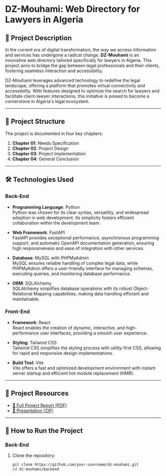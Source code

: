 # DZ-Mouhami: Web Directory for Lawyers in Algeria

## 🌟 Project Description

In the current era of digital transformation, the way we access information and services has undergone a radical change. **DZ-Mouhami** is an innovative web directory tailored specifically for lawyers in Algeria. This project aims to bridge the gap between legal professionals and their clients, fostering seamless interaction and accessibility.

DZ-Mouhami leverages advanced technology to redefine the legal landscape, offering a platform that promotes virtual connectivity and accessibility. With features designed to optimize the search for lawyers and facilitate client-lawyer interactions, this initiative is poised to become a cornerstone in Algeria's legal ecosystem.

---

## 📂 Project Structure

The project is documented in four key chapters:
1. **Chapter 01**: Needs Specification  
2. **Chapter 02**: Project Design  
3. **Chapter 03**: Project Implementation  
4. **Chapter 04**: General Conclusion  

---

## 🛠️ Technologies Used

### **Back-End**
- **Programming Language**: Python  
  Python was chosen for its clear syntax, versatility, and widespread adoption in web development. Its simplicity fosters efficient collaboration within the development team.  

- **Web Framework**: FastAPI  
  FastAPI provides exceptional performance, asynchronous programming support, and automatic OpenAPI documentation generation, ensuring high responsiveness and ease of integration with other services.  

- **Database**: MySQL with PHPMyAdmin  
  MySQL ensures reliable handling of complex legal data, while PHPMyAdmin offers a user-friendly interface for managing schemas, executing queries, and monitoring database performance.  

- **ORM**: SQLAlchemy  
  SQLAlchemy simplifies database operations with its robust Object-Relational Mapping capabilities, making data handling efficient and maintainable.  

### **Front-End**
- **Framework**: React  
  React enables the creation of dynamic, interactive, and high-performance user interfaces, providing a smooth user experience.  

- **Styling**: Tailwind CSS  
  Tailwind CSS simplifies the styling process with utility-first CSS, allowing for rapid and responsive design implementations.  

- **Build Tool**: Vite  
  Vite offers a fast and optimized development environment with instant server startup and efficient hot module replacement (HMR).  

---

## 📄 Project Resources
- [📘 Full Project Report (PDF)](GL_Project.pdf) 
- [📂 Presentation (ZIP)](./path-to-presentation.zip)  

---

## 🚀 How to Run the Project

### **Back-End**
1. Clone the repository:
   ```bash
   git clone https://github.com/your-username/dz-mouhami.git
   cd dz-mouhami/backend

